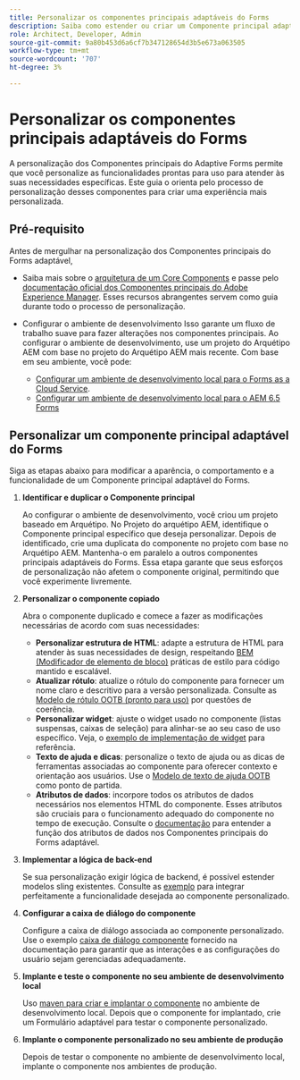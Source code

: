 ```yaml
---
title: Personalizar os componentes principais adaptáveis do Forms
description: Saiba como estender ou criar um Componente principal adaptável do Forms para implementar a funcionalidade personalizada para sua organização.
role: Architect, Developer, Admin
source-git-commit: 9a80b453d6a6cf7b347128654d3b5e673a063505
workflow-type: tm+mt
source-wordcount: '707'
ht-degree: 3%

---
```



# Personalizar os componentes principais adaptáveis do Forms

A personalização dos Componentes principais do Adaptive Forms permite que você personalize as funcionalidades prontas para uso para atender às suas necessidades específicas. Este guia o orienta pelo processo de personalização desses componentes para criar uma experiência mais personalizada.

## Pré-requisito

Antes de mergulhar na personalização dos Componentes principais do Forms adaptável,

* Saiba mais sobre o [arquitetura de um Core Components](customizing.md#customizing-the-markup-customizing-the-markup) e passe pelo [documentação oficial dos Componentes principais do Adobe Experience Manager](customizing.md). Esses recursos abrangentes servem como guia durante todo o processo de personalização.
* Configurar o ambiente de desenvolvimento Isso garante um fluxo de trabalho suave para fazer alterações nos componentes principais. Ao configurar o ambiente de desenvolvimento, use um projeto do Arquétipo AEM com base no projeto do Arquétipo AEM mais recente. Com base em seu ambiente, você pode:

   * [Configurar um ambiente de desenvolvimento local para o Forms as a Cloud Service](https://experienceleague.adobe.com/docs/experience-manager-cloud-service/content/forms/setup-configure-migrate/setup-local-development-environment.html).
   * [Configurar um ambiente de desenvolvimento local para o AEM 6.5 Forms](https://experienceleague.adobe.com/docs/experience-manager-learn/foundation/development/set-up-a-local-aem-development-environment.html?lang=pt-BR)

## Personalizar um componente principal adaptável do Forms

Siga as etapas abaixo para modificar a aparência, o comportamento e a funcionalidade de um Componente principal adaptável do Forms.

1. **Identificar e duplicar o Componente principal**

   Ao configurar o ambiente de desenvolvimento, você criou um projeto baseado em Arquétipo. No Projeto do arquétipo AEM, identifique o Componente principal específico que deseja personalizar. Depois de identificado, crie uma duplicata do componente no projeto com base no Arquétipo AEM. Mantenha-o em paralelo a outros componentes principais adaptáveis do Forms. Essa etapa garante que seus esforços de personalização não afetem o componente original, permitindo que você experimente livremente.

1. **Personalizar o componente copiado**

   Abra o componente duplicado e comece a fazer as modificações necessárias de acordo com suas necessidades:

   * **Personalizar estrutura de HTML**: adapte a estrutura de HTML para atender às suas necessidades de design, respeitando [BEM (Modificador de elemento de bloco)](https://github.com/adobe/aem-core-wcm-components/wiki/css-coding-conventions) práticas de estilo para código mantido e escalável.
   * **Atualizar rótulo**: atualize o rótulo do componente para fornecer um nome claro e descritivo para a versão personalizada. Consulte as [Modelo de rótulo OOTB (pronto para uso)](https://github.com/adobe/aem-core-forms-components/blob/master/ui.af.apps/src/main/content/jcr_root/apps/core/fd/components/af-commons/v1/fieldTemplates/label.html) por questões de coerência.
   * **Personalizar widget**: ajuste o widget usado no componente (listas suspensas, caixas de seleção) para alinhar-se ao seu caso de uso específico. Veja, o [exemplo de implementação de widget](https://github.com/adobe/aem-core-forms-components/blob/master/ui.af.apps/src/main/content/jcr_root/apps/core/fd/components/form/textinput/v1/textinput/textinput.html) para referência.
   * **Texto de ajuda e dicas**: personalize o texto de ajuda ou as dicas de ferramentas associadas ao componente para oferecer contexto e orientação aos usuários. Use o [Modelo de texto de ajuda OOTB](https://github.com/adobe/aem-core-forms-components/blob/master/ui.af.apps/src/main/content/jcr_root/apps/core/fd/components/af-commons/v1/fieldTemplates/questionMark.html) como ponto de partida.
   * **Atributos de dados**: incorpore todos os atributos de dados necessários nos elementos HTML do componente. Esses atributos são cruciais para o funcionamento adequado do componente no tempo de execução. Consulte o [documentação](https://github.com/adobe/aem-core-forms-components/tree/master/ui.af.apps/src/main/content/jcr_root/apps/core/fd/components/form/textinput/v1/textinput) para entender a função dos atributos de dados nos Componentes principais do Forms adaptável.

1. **Implementar a lógica de back-end**

   Se sua personalização exigir lógica de backend, é possível estender modelos sling existentes. Consulte as [exemplo](https://github.com/adobe/aem-core-forms-components/blob/master/bundles/af-core/src/main/java/com/adobe/cq/forms/core/components/internal/models/v1/form/TextInputImpl.java) para integrar perfeitamente a funcionalidade desejada ao componente personalizado.

1. **Configurar a caixa de diálogo do componente**

   Configure a caixa de diálogo associada ao componente personalizado. Use o exemplo [caixa de diálogo componente](https://github.com/adobe/aem-core-forms-components/blob/master/ui.af.apps/src/main/content/jcr_root/apps/core/fd/components/form/textinput/v1/textinput/_cq_dialog/.content.xml) fornecido na documentação para garantir que as interações e as configurações do usuário sejam gerenciadas adequadamente.

1. **Implante e teste o componente no seu ambiente de desenvolvimento local**

   Uso [maven para criar e implantar o componente](https://experienceleague.adobe.com/docs/experience-manager-core-components/using/developing/archetype/using.html#building-and-installing) no ambiente de desenvolvimento local. Depois que o componente for implantado, crie um Formulário adaptável para testar o componente personalizado.

1. **Implante o componente personalizado no seu ambiente de produção**

   Depois de testar o componente no ambiente de desenvolvimento local, implante o componente nos ambientes de produção.

